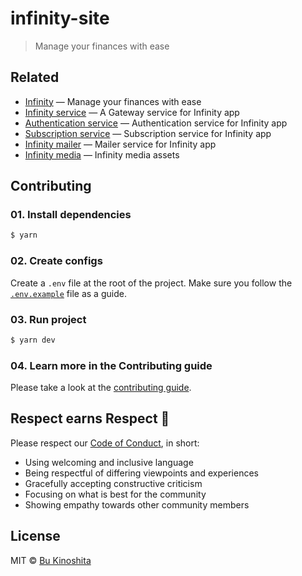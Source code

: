 # infinity-site

> Manage your finances with ease

## Related

- [Infinity](https://github.com/infinity-co/infinity) — Manage your finances with ease
- [Infinity service](https://github.com/infinity-co/infinity-service) — A Gateway service for Infinity app
- [Authentication service](https://github.com/infinity-co/authentication-service) — Authentication service for Infinity app
- [Subscription service](https://github.com/infinity-co/subscription-service) — Subscription service for Infinity app
- [Infinity mailer](https://github.com/infinity-co/infinity-mailer) — Mailer service for Infinity app
- [Infinity media](https://github.com/infinity-co/infinity-media) — Infinity media assets

## Contributing

### 01. Install dependencies

```sh
$ yarn
```

### 02. Create configs

Create a `.env` file at the root of the project. Make sure you follow the [`.env.example`](.env.example) file as a guide.

### 03. Run project

```sh
$ yarn dev
```

### 04. Learn more in the Contributing guide

Please take a look at the [contributing guide](.github/contributing.md).

## Respect earns Respect 👏

Please respect our [Code of Conduct](.github/code-of-conduct.md), in short:

- Using welcoming and inclusive language
- Being respectful of differing viewpoints and experiences
- Gracefully accepting constructive criticism
- Focusing on what is best for the community
- Showing empathy towards other community members

## License

MIT © [Bu Kinoshita](https://bukinoshita.io)
